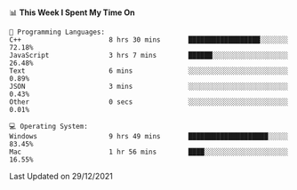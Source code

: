
<!--START_SECTION:waka-->
📊 **This Week I Spent My Time On** 

```text
💬 Programming Languages: 
C++                      8 hrs 30 mins       ██████████████████░░░░░░░   72.18% 
JavaScript               3 hrs 7 mins        ██████░░░░░░░░░░░░░░░░░░░   26.48% 
Text                     6 mins              ░░░░░░░░░░░░░░░░░░░░░░░░░   0.89% 
JSON                     3 mins              ░░░░░░░░░░░░░░░░░░░░░░░░░   0.43% 
Other                    0 secs              ░░░░░░░░░░░░░░░░░░░░░░░░░   0.01%

💻 Operating System: 
Windows                  9 hrs 49 mins       ████████████████████░░░░░   83.45% 
Mac                      1 hr 56 mins        ████░░░░░░░░░░░░░░░░░░░░░   16.55%

```


 Last Updated on 29/12/2021
<!--END_SECTION:waka-->
